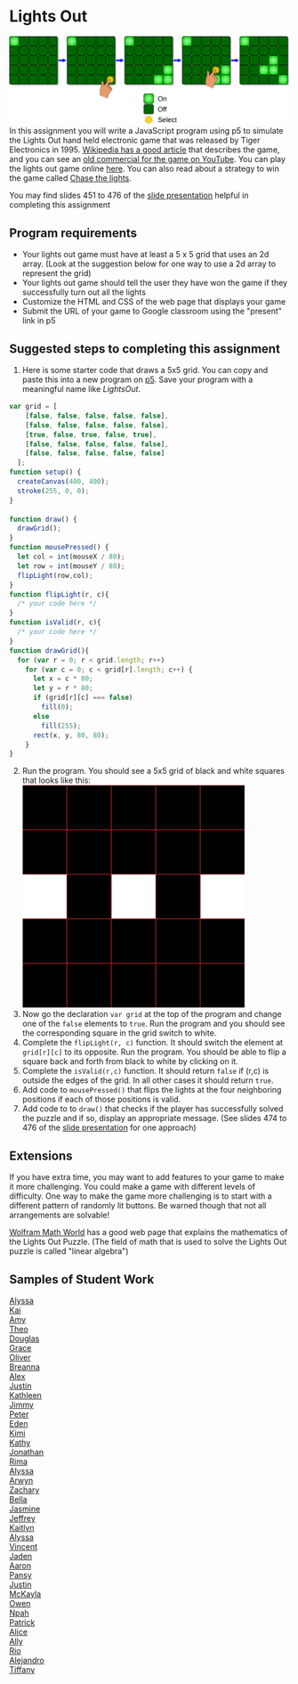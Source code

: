 Lights Out
==========
![](2880px-LightsOutIllustration.svg.png)   
In this assignment you will write a JavaScript program using p5 to simulate the Lights Out hand held electronic game that was released by Tiger Electronics in 1995. [Wikipedia has a good article](https://en.wikipedia.org/wiki/Lights_Out_(game)) that describes the game, and you can see an [old commercial for the game on YouTube](https://www.youtube.com/watch?v=pj0lVmhkx7M). You can play the lights out game online [here](https://daattali.com/shiny/lightsout/). You can also read about a strategy to win the game called [Chase the lights](https://help.gnome.org/users/lightsoff/stable/strategy.html.en).

You may find slides 451 to 476 of the [slide presentation](https://docs.google.com/presentation/d/1fm_Di0qR4HpRWTf8tJtcW3u5by3OrilfXIPZ517K1js/edit?usp=sharing) helpful in completing this assignment

Program requirements
--------------------
* Your lights out game must have at least a 5 x 5 grid that uses an 2d array. (Look at the suggestion below for one way to use a 2d array to represent the grid) 
* Your lights out game should tell the user they have won the game if they successfully turn out all the lights
* Customize the HTML and CSS of the web page that displays your game  
* Submit the URL of your game to Google classroom using the "present" link in p5

Suggested steps to completing this assignment
-----------
1. Here is some starter code that draws a 5x5 grid. You can copy and paste this into a new program on [p5](https://editor.p5js.org/). Save your program with a meaningful name like *LightsOut*.
```javascript
var grid = [
    [false, false, false, false, false],
    [false, false, false, false, false],
    [true, false, true, false, true],
    [false, false, false, false, false],
    [false, false, false, false, false]
  ];
function setup() {
  createCanvas(400, 400);
  stroke(255, 0, 0);
}

function draw() {
  drawGrid();
}
function mousePressed() {
  let col = int(mouseX / 80);
  let row = int(mouseY / 80);
  flipLight(row,col);
}
function flipLight(r, c){
  /* your code here */
}
function isValid(r, c){
  /* your code here */
}
function drawGrid(){
  for (var r = 0; r < grid.length; r++)
    for (var c = 0; c < grid[r].length; c++) {
      let x = c * 80;
      let y = r * 80;
      if (grid[r][c] === false) 
        fill(0);
      else 
        fill(255);
      rect(x, y, 80, 80);
    }
}
```
2. Run the program. You should see a 5x5 grid of black and white squares that looks like this: ![](LightsOut.jpg)
3. Now go the declaration `var grid` at the top of the program and change one of the `false` elements to `true`. Run the program and you should see the corresponding square in the grid switch to white.
4. Complete the `flipLight(r, c)` function. It should switch the element at `grid[r][c]` to its opposite. Run the program. You should be able to flip a square back and forth from black to white by clicking on it.
5. Complete the `isValid(r,c)` function. It should return `false` if (r,c) is outside the edges of the grid. In all other cases it should return `true`.
6. Add code to `mousePressed()` that flips the lights at the four neighboring positions if each of those positions is valid.
7. Add code to to `draw()` that checks if the player has successfully solved the puzzle and if so, display an appropriate message. (See slides 474 to 476 of the [slide presentation](https://docs.google.com/presentation/d/1fm_Di0qR4HpRWTf8tJtcW3u5by3OrilfXIPZ517K1js/edit?usp=sharing) for one approach)

Extensions
-----------
If you have extra time, you may want to add features to your game to make it more challenging. You could make a game with different levels of difficulty. One way to make the game more challenging is to start with a different pattern of randomly lit buttons. Be warned though that not all arrangements are solvable!

[Wolfram Math World](https://mathworld.wolfram.com/LightsOutPuzzle.html) has a good web page that explains the mathematics of the Lights Out Puzzle. (The field of math that is used to solve the Lights Out puzzle is called "linear algebra")

Samples of Student Work
-----------------------
[Alyssa](https://editor.p5js.org/almagtoto-diaz/full/bNR1wJ0-e)   
[Kai](https://editor.p5js.org/kali13/full/kXjj8xibg)   
[Amy](https://editor.p5js.org/amhuang4/full/MbWsTG8zo)   
[Theo](https://editor.p5js.org/thruefli/full/vC3-EfKhQ)   
[Douglas](https://editor.p5js.org/dolwin/full/wpLeSeiAR)   
[Grace](https://editor.p5js.org/grhuang/full/BTE-_sZgL)   
[Oliver](https://editor.p5js.org/Oliver312/full/FSB3YT50v)   
[Breanna](https://editor.p5js.org/brlew1/full/-rqmpAKvN)   
[Alex](https://editor.p5js.org/alohlenschlager/full/yn4VwM5p2)   
[Justin](https://editor.p5js.org/Daqk1/full/eXplalUSS)   
[Kathleen](https://editor.p5js.org/kaban/full/vOZ497WNG)   
[Jimmy](https://editor.p5js.org/jichen8/full/SuxSQmka2)   
[Peter](https://preview.p5js.org/n_ll/present/JIZKXaOQR)   
[Eden](https://editor.p5js.org/edhuang7/full/4s8laZEXN)   
[Kimi](https://editor.p5js.org/kinorway/full/osa-i2X8X)   
[Kathy](https://editor.p5js.org/kalo/full/OAt_8BRyn)   
[Jonathan](https://editor.p5js.org/jolouie1/full/R9LdoTBDY)   
[Rima](https://editor.p5js.org/rimiah/full/N9mcXYKAX)   
[Alyssa](https://editor.p5js.org/alagudelo/full/VS7n9R7n9)   
[Arwyn](https://editor.p5js.org/arbenitez/full/jbpRSPMD8v)   
[Zachary](https://editor.p5js.org/zabernard/full/vD8qdGfzs)   
[Bella](https://preview.p5js.org/bejayanti/present/DGYk-qYD8)   
[Jasmine](https://preview.p5js.org/jaguan4/present/wGQ8hlQRI)    
[Jeffrey](https://preview.p5js.org/JeffreyLin/present/wyIDhqXzE)   
[Kaitlyn](https://preview.p5js.org/kaluu/present/aAjMEwWzd)   
[Alyssa](https://editor.p5js.org/ALJOW/full/7FG-22E1o)   
[Vincent](https://editor.p5js.org/vihuang15/full/3Ezp-Id0g)   
[Jaden](https://editor.p5js.org/jalee13/full/lV8RmKyVK)   
[Aaron](https://editor.p5js.org/aahill1/full/BsCq60Ofi)   
[Pansy](https://editor.p5js.org/pakuang/full/gG_RvGBV7)   
[Justin](https://editor.p5js.org/justinlin8/full/yw6urbDph)   
[McKayla](https://editor.p5js.org/mcma/full/WGRMt1K1C)   
[Owen](https://editor.p5js.org/owsheetz/full/CIIQMoaJ7)   
[Npah](https://editor.p5js.org/BiZaark/full/CR1BBjK0n)   
[Patrick](https://editor.p5js.org/payao/full/jldmpZdIi)   
[Alice](https://editor.p5js.org/alliang/full/vPpJexQgI)   
[Ally](https://editor.p5js.org/alzhao/full/Wb3-e43DT)   
[Rio](https://editor.p5js.org/rihaile/full/5oPvWZOV5)   
[Alejandro](https://editor.p5js.org/alaguilar5/full/h-sHJvekg)   
[Tiffany](https://editor.p5js.org/ticaballero/full/nZygA70Hp)   



